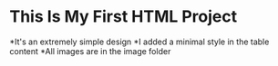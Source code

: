 # This Is My First HTML Project 

*It's an extremely simple design
*I added a minimal style in the table content
*All images are in the image folder

